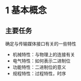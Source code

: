 # 1 基本概念

## 主要任务

确定与传输媒体接口有关的一些特性

- 机械特性：与物理上的连接有关
- 电气特性：如何表示二进制位
- 功能特性：二进制位的意义
- 规程特性：过程特性，时序

